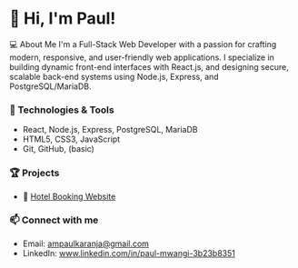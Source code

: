# 👋 Hi, I'm Paul!

💻 About Me
I'm a Full-Stack Web Developer with a passion for crafting modern, responsive, and user-friendly web applications.
I specialize in building dynamic front-end interfaces with React.js, and designing secure,
scalable back-end systems using Node.js, Express, and PostgreSQL/MariaDB.

### 🔧 Technologies & Tools
- React, Node.js, Express, PostgreSQL, MariaDB
- HTML5, CSS3, JavaScript
- Git, GitHub, (basic)

### 🏆 Projects
- 🏨 [Hotel Booking Website](https://github.com/SmartMinds1/SmartProjects)
  

### 📫 Connect with me
- Email: ampaulkaranja@gmail.com
- LinkedIn: www.linkedin.com/in/paul-mwangi-3b23b8351


<!---
SmartMinds1/SmartMinds1 is a ✨ special ✨ repository because its `README.md` (this file) appears on your GitHub profile.
You can click the Preview link to take a look at your changes.
--->
